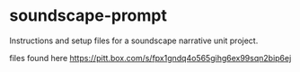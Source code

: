 # soundscape-prompt
Instructions and setup files for a soundscape narrative unit project.

files found here
https://pitt.box.com/s/fpx1gndq4o565gihg6ex99sqn2bip6ej
